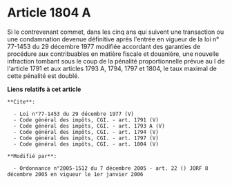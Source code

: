 # Article 1804 A

Si le contrevenant commet, dans les cinq ans qui suivent une transaction ou une condamnation devenue définitive après
l'entrée en vigueur de la loi n° 77-1453 du 29 décembre 1977 modifiée accordant des garanties de procédure aux contribuables
en matière fiscale et douanière, une nouvelle infraction tombant sous le coup de la pénalité proportionnelle prévue au I de
l'article 1791 et aux articles 1793 A, 1794,
1797 et 1804, le taux maximal de cette pénalité est doublé.

**Liens relatifs à cet article**

	**Cite**:

	  - Loi n°77-1453 du 29 décembre 1977 (V)
	  - Code général des impôts, CGI. - art. 1791 (V)
	  - Code général des impôts, CGI. - art. 1793 A (V)
	  - Code général des impôts, CGI. - art. 1794 (V)
	  - Code général des impôts, CGI. - art. 1797 (V)
	  - Code général des impôts, CGI. - art. 1804 (V)

	**Modifié par**:

	  - Ordonnance n°2005-1512 du 7 décembre 2005 - art. 22 () JORF 8 décembre 2005 en vigueur le 1er janvier 2006
